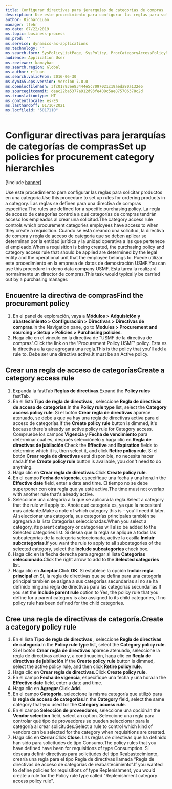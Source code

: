 ```yaml
---
title: Configurar directivas para jerarquías de categorías de compras
description: Use este procedimiento para configurar las reglas para solicitar productos en una categoría.
author: RichardLuan
manager: tfehr
ms.date: 07/22/2019
ms.topic: business-process
ms.prod: ''
ms.service: dynamics-ax-applications
ms.technology: ''
ms.search.form: SysPolicyListPage, SysPolicy, ProcCategoryAccessPolicyRule, ProcCategoryPolicyRule, EcoResCategorySingleLookup
audience: Application User
ms.reviewer: kamaybac
ms.search.region: Global
ms.author: riluan
ms.search.validFrom: 2016-06-30
ms.dyn365.ops.version: Version 7.0.0
ms.openlocfilehash: 3fc01793ee83444e5c7097021c19aeda80a132e6
ms.sourcegitcommit: deac22ba5377a912d93fe408c5ae875706378c2d
ms.translationtype: HT
ms.contentlocale: es-ES
ms.lasthandoff: 01/16/2021
ms.locfileid: "5017110"
---
```

# <a name="set-up-policies-for-procurement-category-hierarchies"></a><span data-ttu-id="12d22-103">Configurar directivas para jerarquías de categorías de compras</span><span class="sxs-lookup"><span data-stu-id="12d22-103">Set up policies for procurement category hierarchies</span></span>

[!include [banner](../../includes/banner.md)]

<span data-ttu-id="12d22-104">Use este procedimiento para configurar las reglas para solicitar productos en una categoría.</span><span class="sxs-lookup"><span data-stu-id="12d22-104">Use this procedure to set up rules for ordering products in a category.</span></span> <span data-ttu-id="12d22-105">Las reglas se definen para una directiva de compras específica.</span><span class="sxs-lookup"><span data-stu-id="12d22-105">The rules are defined for a specific purchasing policy.</span></span> <span data-ttu-id="12d22-106">La regla de acceso de categorías controla a qué categorías de compras tendrán acceso los empleados al crear una solicitud.</span><span class="sxs-lookup"><span data-stu-id="12d22-106">The category access rule controls which procurement categories employees have access to when they create a requisition.</span></span> <span data-ttu-id="12d22-107">Cuando se está creando una solicitud, la directiva de compra y regla de acceso de categoría que se deben aplicar se determinan por la entidad jurídica y la unidad operativa a las que pertenece el empleado.</span><span class="sxs-lookup"><span data-stu-id="12d22-107">When a requisition is being created, the purchasing policy and category access rule that should be applied are determined by the legal entity and the operational unit that the employee belongs to.</span></span> <span data-ttu-id="12d22-108">Puede utilizar este procedimiento en la empresa de datos de demostración USMF.</span><span class="sxs-lookup"><span data-stu-id="12d22-108">You can use this procedure in demo data company USMF.</span></span> <span data-ttu-id="12d22-109">Esta tarea la realizará normalmente un director de compras.</span><span class="sxs-lookup"><span data-stu-id="12d22-109">This task would typically be carried out by a purchasing manager.</span></span>


## <a name="find-the-procurement-policy"></a><span data-ttu-id="12d22-110">Encuentre la directiva de compras</span><span class="sxs-lookup"><span data-stu-id="12d22-110">Find the procurement policy</span></span>
1. <span data-ttu-id="12d22-111">En el panel de exploración, vaya a **Módulos > Adquisición y abastecimiento > Configuración > Directivas > Directivas de compras**.</span><span class="sxs-lookup"><span data-stu-id="12d22-111">In the Navigation pane, go to **Modules > Procurement and sourcing > Setup > Policies > Purchasing policies**.</span></span>
2. <span data-ttu-id="12d22-112">Haga clic en el vínculo en la directiva de "USMF de la directiva de compras".</span><span class="sxs-lookup"><span data-stu-id="12d22-112">Click the link on the 'Procurement Policy USMF' policy.</span></span> <span data-ttu-id="12d22-113">Esta es la directiva a la que agregará una regla.</span><span class="sxs-lookup"><span data-stu-id="12d22-113">This is the policy that you'll add a rule to.</span></span> <span data-ttu-id="12d22-114">Debe ser una directiva activa.</span><span class="sxs-lookup"><span data-stu-id="12d22-114">It must be an Active policy.</span></span>  

## <a name="create-a-category-access-rule"></a><span data-ttu-id="12d22-115">Crear una regla de acceso de categorías</span><span class="sxs-lookup"><span data-stu-id="12d22-115">Create a category access rule</span></span>
1. <span data-ttu-id="12d22-116">Expanda la fastTab **Reglas de directivas**.</span><span class="sxs-lookup"><span data-stu-id="12d22-116">Expand the **Policy rules** fastTab.</span></span>
2. <span data-ttu-id="12d22-117">En el lista **Tipo de regla de directivas** , seleccione **Regla de directivas de acceso de categorías**.</span><span class="sxs-lookup"><span data-stu-id="12d22-117">In the **Policy rule type** list, select the **Category access policy rule**.</span></span> <span data-ttu-id="12d22-118">Si el botón **Crear regla de directivas** aparece atenuado, se debe a que ya hay una regla de directivas activa para el acceso de categorías.</span><span class="sxs-lookup"><span data-stu-id="12d22-118">If the **Create policy rule** button is dimmed, it's because there's already an active policy rule for Category access.</span></span> <span data-ttu-id="12d22-119">Compruebe los campos **Vigencia** y **Fecha de vencimiento** para determinar cuál es, después selecciónelo y haga clic en **Regla de directivas de jubilación**.</span><span class="sxs-lookup"><span data-stu-id="12d22-119">Check the **Effective** and **Expiration** fields to determine which it is, then select it, and click **Retire policy rule**.</span></span> <span data-ttu-id="12d22-120">Si el botón **Crear regla de directivas** está disponible, no necesita hacer nada.</span><span class="sxs-lookup"><span data-stu-id="12d22-120">If the **Create policy rule** button is available, you don't need to do anything.</span></span>  
3. <span data-ttu-id="12d22-121">Haga clic en **Crear regla de directivas.**</span><span class="sxs-lookup"><span data-stu-id="12d22-121">Click **Create policy rule**.</span></span>
4. <span data-ttu-id="12d22-122">En el campo **Fecha de vigencia**, especifique una fecha y una hora.</span><span class="sxs-lookup"><span data-stu-id="12d22-122">In the **Effective date** field, enter a date and time.</span></span> <span data-ttu-id="12d22-123">El tiempo no se debe superponer con otra regla que ya esté activa.</span><span class="sxs-lookup"><span data-stu-id="12d22-123">The time must not overlap with another rule that's already active.</span></span>  
5. <span data-ttu-id="12d22-124">Seleccione una categoría a la que se aplicará la regla.</span><span class="sxs-lookup"><span data-stu-id="12d22-124">Select a category that the rule will apply to.</span></span> <span data-ttu-id="12d22-125">Anote qué categoría es, ya que la necesitará más adelante.</span><span class="sxs-lookup"><span data-stu-id="12d22-125">Make a note of which category this is – you'll need it later.</span></span> <span data-ttu-id="12d22-126">Al seleccionar una categoría, sus categorías principales también se agregará a la lista Categorías seleccionadas.</span><span class="sxs-lookup"><span data-stu-id="12d22-126">When you select a category, its parent category or categories will also be added to the Selected categories list.</span></span> <span data-ttu-id="12d22-127">Si desea que la regla se aplique a todas las subcategorías de la categoría seleccionada, active la casilla **Incluir subcategorías**.</span><span class="sxs-lookup"><span data-stu-id="12d22-127">If you want the rule to apply to all subcategories of the selected category, select the **Include subcategories** check box.</span></span>
6. <span data-ttu-id="12d22-128">Haga clic en la flecha derecha para agregar al lista **Categorías seleccionado**.</span><span class="sxs-lookup"><span data-stu-id="12d22-128">Click the right arrow to add to the **Selected categories** list.</span></span>  
4. <span data-ttu-id="12d22-129">Haga clic en **Aceptar**.</span><span class="sxs-lookup"><span data-stu-id="12d22-129">Click **OK**.</span></span> <span data-ttu-id="12d22-130">Si establece la opción **Incluir regla principal** en Sí, la regla de directivas que se defina para una categoría principal también se asigna a sus categorías secundarias si no se ha definido ninguna regla de directivas para las categorías secundarias.</span><span class="sxs-lookup"><span data-stu-id="12d22-130">If you set the **Include parent rule** option to Yes, the policy rule that you define for a parent category is also assigned to its child categories, if no policy rule has been defined for the child categories.</span></span>

## <a name="create-a-category-policy-rule"></a><span data-ttu-id="12d22-131">Cree una regla de directivas de categoría.</span><span class="sxs-lookup"><span data-stu-id="12d22-131">Create a category policy rule</span></span>
1. <span data-ttu-id="12d22-132">En el lista **Tipo de regla de directivas** , seleccione **Regla de directivas de categoría**.</span><span class="sxs-lookup"><span data-stu-id="12d22-132">In the **Policy rule type** list, select the **Category policy rule**.</span></span> <span data-ttu-id="12d22-133">Si el botón **Crear regla de directivas** aparece atenuado, seleccione la regla de directivas activa y, a continuación, haga clic en **Regla de directivas de jubilación**.</span><span class="sxs-lookup"><span data-stu-id="12d22-133">If the **Create policy rule** button is dimmed, select the active policy rule, and then click **Retire policy rule**.</span></span>  
2. <span data-ttu-id="12d22-134">Haga clic en **Crear regla de directivas.**</span><span class="sxs-lookup"><span data-stu-id="12d22-134">Click **Create policy rule**.</span></span>
3. <span data-ttu-id="12d22-135">En el campo **Fecha de vigencia**, especifique una fecha y una hora.</span><span class="sxs-lookup"><span data-stu-id="12d22-135">In the **Effective date** field, enter a date and time.</span></span>
4. <span data-ttu-id="12d22-136">Haga clic en **Agregar**.</span><span class="sxs-lookup"><span data-stu-id="12d22-136">Click **Add**.</span></span>
5. <span data-ttu-id="12d22-137">En el campo **Categoría**, seleccione la misma categoría que utilizó para la **regla de acceso de categorías**.</span><span class="sxs-lookup"><span data-stu-id="12d22-137">In the **Category** field, select the same category that you used for the **Category access rule**.</span></span>
6. <span data-ttu-id="12d22-138">En el campo **Selección de proveedores**, seleccione una opción.</span><span class="sxs-lookup"><span data-stu-id="12d22-138">In the **Vendor selection** field, select an option.</span></span> <span data-ttu-id="12d22-139">Seleccione una regla para controlar qué tipo de proveedores se pueden seleccionar para la categoría al crear solicitudes.</span><span class="sxs-lookup"><span data-stu-id="12d22-139">Select a rule to control which kind of vendors can be selected for the category when requisitions are created.</span></span>  
7. <span data-ttu-id="12d22-140">Haga clic en **Cerrar**.</span><span class="sxs-lookup"><span data-stu-id="12d22-140">Click **Close**.</span></span> <span data-ttu-id="12d22-141">Las reglas de directivas que ha definido han sido para solicitudes de tipo Consumo.</span><span class="sxs-lookup"><span data-stu-id="12d22-141">The policy rules that you have defined have been for requisitions of type Consumption.</span></span> <span data-ttu-id="12d22-142">Si deseara definir directivas para solicitudes del tipo Reabastecimiento, crearía una regla para el tipo Regla de directivas llamada “Regla de directivas de acceso de categorías de reabastecimiento”.</span><span class="sxs-lookup"><span data-stu-id="12d22-142">If you wanted to define policies for requisitions of type Replenishment, you would create a rule for the Policy rule type called "Replenishment category access policy rule".</span></span>  

